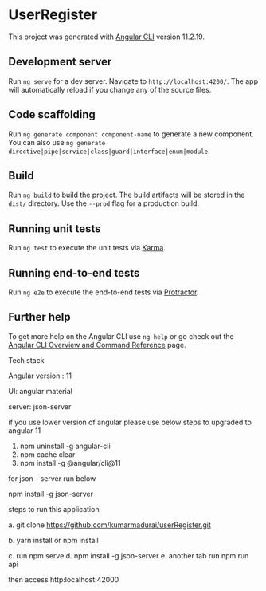 # UserRegister

This project was generated with [Angular CLI](https://github.com/angular/angular-cli) version 11.2.19.

## Development server

Run `ng serve` for a dev server. Navigate to `http://localhost:4200/`. The app will automatically reload if you change any of the source files.

## Code scaffolding

Run `ng generate component component-name` to generate a new component. You can also use `ng generate directive|pipe|service|class|guard|interface|enum|module`.

## Build

Run `ng build` to build the project. The build artifacts will be stored in the `dist/` directory. Use the `--prod` flag for a production build.

## Running unit tests

Run `ng test` to execute the unit tests via [Karma](https://karma-runner.github.io).

## Running end-to-end tests

Run `ng e2e` to execute the end-to-end tests via [Protractor](http://www.protractortest.org/).

## Further help

To get more help on the Angular CLI use `ng help` or go check out the [Angular CLI Overview and Command Reference](https://angular.io/cli) page.

Tech stack

Angular version : 11

UI: angular material

server: json-server

if you use lower version of angular please use below steps to upgraded to angular 11
1. npm uninstall -g angular-cli
2. npm cache clear
3. npm install -g @angular/cli@11

for json - server run below

npm install -g json-server

steps to run this application

a. git clone https://github.com/kumarmadurai/userRegister.git

b. yarn install or npm install

c. run npm serve
d. npm install -g json-server
e. another tab run npm run api

then access http:localhost:42000
